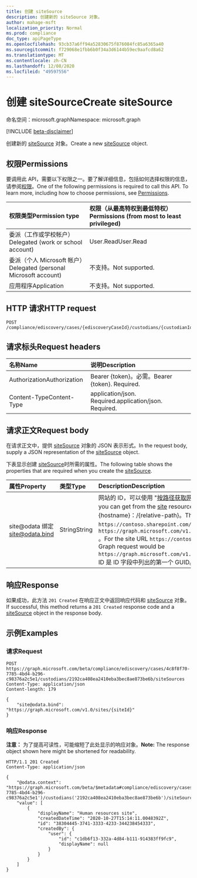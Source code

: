 ```yaml
---
title: 创建 siteSource
description: 创建新的 siteSource 对象。
author: mahage-msft
localization_priority: Normal
ms.prod: compliance
doc_type: apiPageType
ms.openlocfilehash: 93cb37a6ff94a52830675f876084fc85a6365a40
ms.sourcegitcommit: f729068e1fbb6b0f34a3d6144b59ec9aafcd8a62
ms.translationtype: MT
ms.contentlocale: zh-CN
ms.lasthandoff: 12/08/2020
ms.locfileid: "49597556"
---
```

# <a name="create-sitesource"></a><span data-ttu-id="f516b-103">创建 siteSource</span><span class="sxs-lookup"><span data-stu-id="f516b-103">Create siteSource</span></span>

<span data-ttu-id="f516b-104">命名空间：microsoft.graph</span><span class="sxs-lookup"><span data-stu-id="f516b-104">Namespace: microsoft.graph</span></span>

[!INCLUDE [beta-disclaimer](../../includes/beta-disclaimer.md)]

<span data-ttu-id="f516b-105">创建新的 [siteSource](../resources/sitesource.md) 对象。</span><span class="sxs-lookup"><span data-stu-id="f516b-105">Create a new [siteSource](../resources/sitesource.md) object.</span></span>

## <a name="permissions"></a><span data-ttu-id="f516b-106">权限</span><span class="sxs-lookup"><span data-stu-id="f516b-106">Permissions</span></span>

<span data-ttu-id="f516b-p101">要调用此 API，需要以下权限之一。要了解详细信息，包括如何选择权限的信息，请参阅[权限](/graph/permissions-reference)。</span><span class="sxs-lookup"><span data-stu-id="f516b-p101">One of the following permissions is required to call this API. To learn more, including how to choose permissions, see [Permissions](/graph/permissions-reference).</span></span>

|<span data-ttu-id="f516b-109">权限类型</span><span class="sxs-lookup"><span data-stu-id="f516b-109">Permission type</span></span>|<span data-ttu-id="f516b-110">权限（从最高特权到最低特权）</span><span class="sxs-lookup"><span data-stu-id="f516b-110">Permissions (from most to least privileged)</span></span>|
|:---|:---|
|<span data-ttu-id="f516b-111">委派（工作或学校帐户）</span><span class="sxs-lookup"><span data-stu-id="f516b-111">Delegated (work or school account)</span></span>|<span data-ttu-id="f516b-112">User.Read</span><span class="sxs-lookup"><span data-stu-id="f516b-112">User.Read</span></span>|
|<span data-ttu-id="f516b-113">委派（个人 Microsoft 帐户）</span><span class="sxs-lookup"><span data-stu-id="f516b-113">Delegated (personal Microsoft account)</span></span>|<span data-ttu-id="f516b-114">不支持。</span><span class="sxs-lookup"><span data-stu-id="f516b-114">Not supported.</span></span>|
|<span data-ttu-id="f516b-115">应用程序</span><span class="sxs-lookup"><span data-stu-id="f516b-115">Application</span></span>|<span data-ttu-id="f516b-116">不支持。</span><span class="sxs-lookup"><span data-stu-id="f516b-116">Not supported.</span></span>|

## <a name="http-request"></a><span data-ttu-id="f516b-117">HTTP 请求</span><span class="sxs-lookup"><span data-stu-id="f516b-117">HTTP request</span></span>

<!-- {
  "blockType": "ignored"
}
-->

``` http
POST /compliance/ediscovery/cases/{ediscoveryCaseId}/custodians/{custodianId}/siteSources
```

## <a name="request-headers"></a><span data-ttu-id="f516b-118">请求标头</span><span class="sxs-lookup"><span data-stu-id="f516b-118">Request headers</span></span>

|<span data-ttu-id="f516b-119">名称</span><span class="sxs-lookup"><span data-stu-id="f516b-119">Name</span></span>|<span data-ttu-id="f516b-120">说明</span><span class="sxs-lookup"><span data-stu-id="f516b-120">Description</span></span>|
|:---|:---|
|<span data-ttu-id="f516b-121">Authorization</span><span class="sxs-lookup"><span data-stu-id="f516b-121">Authorization</span></span>|<span data-ttu-id="f516b-p102">Bearer {token}。必需。</span><span class="sxs-lookup"><span data-stu-id="f516b-p102">Bearer {token}. Required.</span></span>|
|<span data-ttu-id="f516b-124">Content-Type</span><span class="sxs-lookup"><span data-stu-id="f516b-124">Content-Type</span></span>|<span data-ttu-id="f516b-p103">application/json. Required.</span><span class="sxs-lookup"><span data-stu-id="f516b-p103">application/json. Required.</span></span>|

## <a name="request-body"></a><span data-ttu-id="f516b-127">请求正文</span><span class="sxs-lookup"><span data-stu-id="f516b-127">Request body</span></span>

<span data-ttu-id="f516b-128">在请求正文中，提供 [siteSource](../resources/sitesource.md) 对象的 JSON 表示形式。</span><span class="sxs-lookup"><span data-stu-id="f516b-128">In the request body, supply a JSON representation of the [siteSource](../resources/sitesource.md) object.</span></span>

<span data-ttu-id="f516b-129">下表显示创建 [siteSource](../resources/sitesource.md)时所需的属性。</span><span class="sxs-lookup"><span data-stu-id="f516b-129">The following table shows the properties that are required when you create the [siteSource](../resources/sitesource.md).</span></span>

|<span data-ttu-id="f516b-130">属性</span><span class="sxs-lookup"><span data-stu-id="f516b-130">Property</span></span>|<span data-ttu-id="f516b-131">类型</span><span class="sxs-lookup"><span data-stu-id="f516b-131">Type</span></span>|<span data-ttu-id="f516b-132">Description</span><span class="sxs-lookup"><span data-stu-id="f516b-132">Description</span></span>|
|:---|:---|:---|
|<span data-ttu-id="f516b-133">site@odata 绑定</span><span class="sxs-lookup"><span data-stu-id="f516b-133">site@odata.bind</span></span>|<span data-ttu-id="f516b-134">String</span><span class="sxs-lookup"><span data-stu-id="f516b-134">String</span></span>|<span data-ttu-id="f516b-135">网站的 ID，可以使用 "[按路径获取网站资源](../api/site-getbypath.md)" 方法从[网站](../resources/site.md)资源中获取此 ID。</span><span class="sxs-lookup"><span data-stu-id="f516b-135">ID of the site, which you can get from the [site](../resources/site.md) resource by using the [Get a site resource by path](../api/site-getbypath.md) method.</span></span> <span data-ttu-id="f516b-136">用法为 {hostname}：/{relative-path}。</span><span class="sxs-lookup"><span data-stu-id="f516b-136">The usage is {hostname}:/{relative-path}.</span></span> <span data-ttu-id="f516b-137">对于网站 URL `https://contoso.sharepoint.com/sites/HumanResources` ，Microsoft Graph 请求将为 `https://graph.microsoft.com/v1.0/sites/contoso.sharepoint.com:/sites/HumanResources` 。</span><span class="sxs-lookup"><span data-stu-id="f516b-137">For the site URL `https://contoso.sharepoint.com/sites/HumanResources`, the Microsoft Graph request would be `https://graph.microsoft.com/v1.0/sites/contoso.sharepoint.com:/sites/HumanResources`.</span></span> <span data-ttu-id="f516b-138">ID 是 ID 字段中列出的第一个 GUID。</span><span class="sxs-lookup"><span data-stu-id="f516b-138">The ID is the first GUID listed in the ID field.</span></span>|

## <a name="response"></a><span data-ttu-id="f516b-139">响应</span><span class="sxs-lookup"><span data-stu-id="f516b-139">Response</span></span>

<span data-ttu-id="f516b-140">如果成功，此方法 `201 Created` 在响应正文中返回响应代码和 [siteSource](../resources/sitesource.md) 对象。</span><span class="sxs-lookup"><span data-stu-id="f516b-140">If successful, this method returns a `201 Created` response code and a [siteSource](../resources/sitesource.md) object in the response body.</span></span>

## <a name="examples"></a><span data-ttu-id="f516b-141">示例</span><span class="sxs-lookup"><span data-stu-id="f516b-141">Examples</span></span>

### <a name="request"></a><span data-ttu-id="f516b-142">请求</span><span class="sxs-lookup"><span data-stu-id="f516b-142">Request</span></span>

<!-- {
  "blockType": "request",
  "name": "create_sitesource_from_"
}
-->

``` http
POST https://graph.microsoft.com/beta/compliance/ediscovery/cases/4c8f8f70-7785-4bd4-b296-c98376a2c5e1/custodians/2192ca408ea2410eba3bec8ae873be6b/siteSources
Content-Type: application/json
Content-length: 179

{
    "site@odata.bind": "https://graph.microsoft.com/v1.0/sites/{siteId}"
}
```

### <a name="response"></a><span data-ttu-id="f516b-143">响应</span><span class="sxs-lookup"><span data-stu-id="f516b-143">Response</span></span>

<span data-ttu-id="f516b-144">**注意：** 为了提高可读性，可能缩短了此处显示的响应对象。</span><span class="sxs-lookup"><span data-stu-id="f516b-144">**Note:** The response object shown here might be shortened for readability.</span></span>
<!-- {
  "blockType": "response",
  "truncated": true,
  "@odata.type": "microsoft.graph.siteSource"
}
-->

``` http
HTTP/1.1 201 Created
Content-Type: application/json

{
    "@odata.context": "https://graph.microsoft.com/beta/$metadata#compliance/ediscovery/cases('4c8f8f70-7785-4bd4-b296-c98376a2c5e1')/custodians('2192ca408ea2410eba3bec8ae873be6b')/siteSources",
    "value": [
        {
            "displayName": "Human resources site",
            "createdDateTime": "2020-10-27T15:14:11.0048392Z",
            "id": "38304445-3741-3333-4233-344238454333",
            "createdBy": {
                "user": {
                    "id": "c1db6f13-332a-4d84-b111-914383ff9fc9",
                    "displayName": null
                }
            }
        }
    ]
}
```
